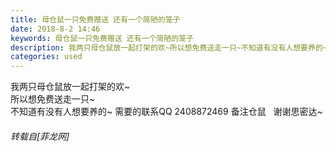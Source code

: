 ```yaml
---
title: 母仓鼠一只免费赠送 还有一个简陋的笼子
date: 2018-8-2 14:46
keywords: 母仓鼠一只免费赠送 还有一个简陋的笼子
description: 我两只母仓鼠放一起打架的欢~所以想免费送走一只~不知道有没有人想要养的~ 需要的联系QQ 2408872469 备注仓鼠   谢谢思密达~
categories: used
---
```

<td class="t_f" id="postmessage_1584678">

我两只母仓鼠放一起打架的欢~<img alt="" border="0" onclick="" onmouseover="" smilieid="11" src="static/image/smiley/default/mad.gif"/><br/>
所以想免费送走一只~<br/>
不知道有没有人想要养的~ 需要的联系QQ 2408872469 备注仓鼠   谢谢思密达~</td>
###### 转载自[菲龙网]